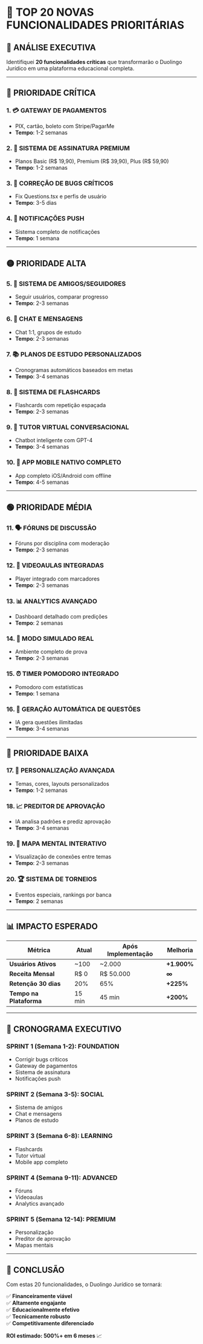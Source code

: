 # 🚀 TOP 20 NOVAS FUNCIONALIDADES PRIORITÁRIAS

## 🎯 ANÁLISE EXECUTIVA

Identifiquei **20 funcionalidades críticas** que transformarão o Duolingo Jurídico em uma plataforma educacional completa.

---

## 🔴 **PRIORIDADE CRÍTICA**

### 1. 💳 **GATEWAY DE PAGAMENTOS**
- PIX, cartão, boleto com Stripe/PagarMe
- **Tempo**: 1-2 semanas

### 2. 🔐 **SISTEMA DE ASSINATURA PREMIUM**
- Planos Basic (R$ 19,90), Premium (R$ 39,90), Plus (R$ 59,90)
- **Tempo**: 1-2 semanas

### 3. 🐛 **CORREÇÃO DE BUGS CRÍTICOS**
- Fix Questions.tsx e perfis de usuário
- **Tempo**: 3-5 dias

### 4. 📱 **NOTIFICAÇÕES PUSH**
- Sistema completo de notificações
- **Tempo**: 1 semana

---

## 🟡 **PRIORIDADE ALTA**

### 5. 👥 **SISTEMA DE AMIGOS/SEGUIDORES**
- Seguir usuários, comparar progresso
- **Tempo**: 2-3 semanas

### 6. 💬 **CHAT E MENSAGENS**
- Chat 1:1, grupos de estudo
- **Tempo**: 2-3 semanas

### 7. 📚 **PLANOS DE ESTUDO PERSONALIZADOS**
- Cronogramas automáticos baseados em metas
- **Tempo**: 3-4 semanas

### 8. 📖 **SISTEMA DE FLASHCARDS**
- Flashcards com repetição espaçada
- **Tempo**: 2-3 semanas

### 9. 🤖 **TUTOR VIRTUAL CONVERSACIONAL**
- Chatbot inteligente com GPT-4
- **Tempo**: 3-4 semanas

### 10. 📱 **APP MOBILE NATIVO COMPLETO**
- App completo iOS/Android com offline
- **Tempo**: 4-5 semanas

---

## 🟢 **PRIORIDADE MÉDIA**

### 11. 🗣️ **FÓRUNS DE DISCUSSÃO**
- Fóruns por disciplina com moderação
- **Tempo**: 2-3 semanas

### 12. 🎥 **VIDEOAULAS INTEGRADAS**
- Player integrado com marcadores
- **Tempo**: 2-3 semanas

### 13. 📊 **ANALYTICS AVANÇADO**
- Dashboard detalhado com predições
- **Tempo**: 2 semanas

### 14. 🎯 **MODO SIMULADO REAL**
- Ambiente completo de prova
- **Tempo**: 2-3 semanas

### 15. ⏰ **TIMER POMODORO INTEGRADO**
- Pomodoro com estatísticas
- **Tempo**: 1 semana

### 16. 🧠 **GERAÇÃO AUTOMÁTICA DE QUESTÕES**
- IA gera questões ilimitadas
- **Tempo**: 3-4 semanas

---

## 🔵 **PRIORIDADE BAIXA**

### 17. 🎨 **PERSONALIZAÇÃO AVANÇADA**
- Temas, cores, layouts personalizados
- **Tempo**: 1-2 semanas

### 18. 📈 **PREDITOR DE APROVAÇÃO**
- IA analisa padrões e prediz aprovação
- **Tempo**: 3-4 semanas

### 19. 🧠 **MAPA MENTAL INTERATIVO**
- Visualização de conexões entre temas
- **Tempo**: 2-3 semanas

### 20. 🏆 **SISTEMA DE TORNEIOS**
- Eventos especiais, rankings por banca
- **Tempo**: 2 semanas

---

## 📊 **IMPACTO ESPERADO**

| Métrica | Atual | Após Implementação | Melhoria |
|---------|-------|-------------------|-----------|
| **Usuários Ativos** | ~100 | ~2.000 | **+1.900%** |
| **Receita Mensal** | R$ 0 | R$ 50.000 | **∞** |
| **Retenção 30 dias** | 20% | 65% | **+225%** |
| **Tempo na Plataforma** | 15 min | 45 min | **+200%** |

---

## 🚀 **CRONOGRAMA EXECUTIVO**

### **SPRINT 1 (Semana 1-2): FOUNDATION**
- Corrigir bugs críticos
- Gateway de pagamentos
- Sistema de assinatura
- Notificações push

### **SPRINT 2 (Semana 3-5): SOCIAL**
- Sistema de amigos
- Chat e mensagens
- Planos de estudo

### **SPRINT 3 (Semana 6-8): LEARNING**
- Flashcards
- Tutor virtual
- Mobile app completo

### **SPRINT 4 (Semana 9-11): ADVANCED**
- Fóruns
- Videoaulas
- Analytics avançado

### **SPRINT 5 (Semana 12-14): PREMIUM**
- Personalização
- Preditor de aprovação
- Mapas mentais

---

## 🎯 **CONCLUSÃO**

Com estas 20 funcionalidades, o Duolingo Jurídico se tornará:

✅ **Financeiramente viável**  
✅ **Altamente engajante**  
✅ **Educacionalmente efetivo**  
✅ **Tecnicamente robusto**  
✅ **Competitivamente diferenciado**

**ROI estimado: 500%+ em 6 meses** 📈 